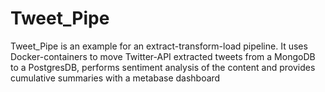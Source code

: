 # Tweet_Pipe
Tweet_Pipe is an example for an extract-transform-load pipeline. It uses Docker-containers to move Twitter-API extracted tweets from a MongoDB to a PostgresDB, performs sentiment analysis of the content and provides cumulative summaries with a metabase dashboard

